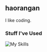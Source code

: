 ## haorangan

I like coding.

### Stuff I've Used
![My Skills](https://skillicons.dev/icons?i=java,c,cpp,js,ts,python,postgres,mysql,matlab,r,latex,html,css,react,spring,pyTorch,mongodb,git,docker&perline=8)
